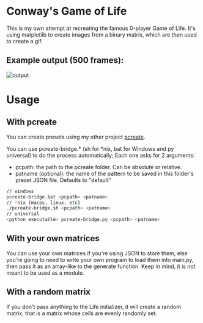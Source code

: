 # Conway's Game of Life
This is my own attempt at recreating the famous 0-player Game of Life. It's using matplotlib to create images from a binary matrix, which are then used to create a gif.

## Example output (500 frames):
![output](https://github.com/flexflower/Game-of-Life/blob/main/out/out1.gif "With preset 'glidergun'")

# Usage
## With pcreate
You can create presets using my other project [pcreate](https://github.com/flexflower/pcreate).

You can use pcreate-bridge.* (sh for *nix, bat for Windows and py universal) to do the process automatically;
Each one asks for 2 arguments:
- pcpath: the path to the pcreate folder. Can be absolute or relative. 
- patname (optional): the name of the pattern to be saved in this folder's preset JSON file. Defaults to "default"
```sh
// windows
pcreate-bridge.bat <pcpath> <patname>
// *nix (macos, linux, etc)
./pcreate-bridge.sh <pcpath> <patname>
// universal
<python executable> pcreate-bridge.py <pcpath> <patname>
```

## With your own matrices
You can use your own matrices if you're using JSON to store them, else you're going to need to write your own program to load them into main.py, then pass it as an array-like to the generate function. Keep in mind, it is not meant to be used as a module.

## With a random matrix
If you don't pass anything to the Life initializer, it will create a random matrix, that is a matrix whose cells are evenly randomly set.

